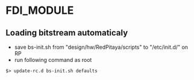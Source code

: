 # FDI_MODULE

## Loading bitstream automaticaly
* save bs-init.sh from "design/hw/RedPitaya/scripts" to "/etc/init.d/" on RP
* run following command as root
``` shell
$> update-rc.d bs-init.sh defaults
```
